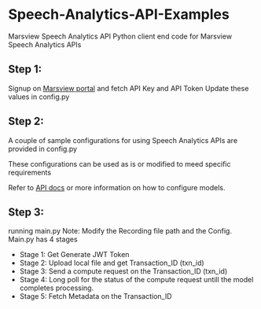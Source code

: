 # Speech-Analytics-API-Examples
Marsview Speech Analytics API
Python client end code for Marsview Speech Analytics APIs

## Step 1:
Signup on [Marsview portal](app.marsview.ai) and fetch API Key and API Token
Update these values in config.py


## Step 2:
A couple of sample configurations for using Speech Analytics APIs are provided in config.py

These configurations can be used as is or modified to meed specific requirements

Refer to [API docs](https://docs.marsview.ai/speech-analytics-api/compute-metadata/configuring-models) or more information on how to configure models.

## Step 3:
running main.py
Note: Modify the Recording file path and the Config.
Main.py has 4 stages
- Stage 1: Get Generate JWT Token
- Stage 2: Upload local file and get Transaction_ID (txn_id)
- Stage 3: Send a compute request on the Transaction_ID (txn_id)
- Stage 4: Long poll for the status of the compute request untill the model completes processing.
- Stage 5: Fetch Metadata on the Transaction_ID

